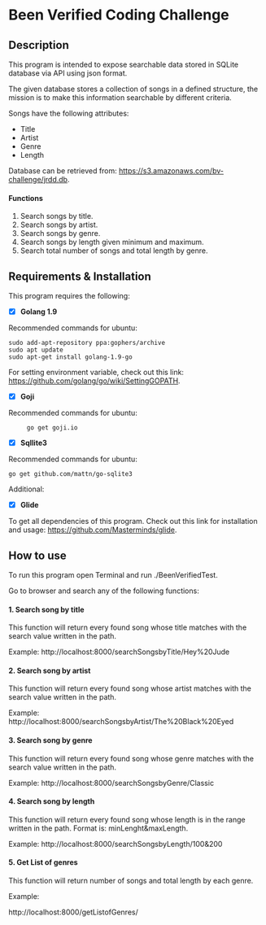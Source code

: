 # Been Verified Coding Challenge
## Description

This program is intended to expose searchable data stored in SQLite database via API using json format.

The given database stores a collection of songs in a defined structure, the mission is to make this information searchable by different criteria.

Songs have the following attributes:
* Title
* Artist
* Genre
* Length

Database can be retrieved from:
https://s3.amazonaws.com/bv-challenge/jrdd.db.

#### Functions
1. Search songs by title.
2. Search songs by artist.
3. Search songs by genre.
4. Search songs by length given minimum and maximum.
5. Search total number of songs and total length by genre.

## Requirements & Installation
This program requires the following:

- [x] **Golang 1.9**

Recommended commands for ubuntu:
```
sudo add-apt-repository ppa:gophers/archive
sudo apt update
sudo apt-get install golang-1.9-go
```
For setting environment variable, check out this link: https://github.com/golang/go/wiki/SettingGOPATH.

- [x] **Goji**

Recommended commands for ubuntu:
```
     go get goji.io
```
- [x] **Sqllite3**

Recommended commands for ubuntu:
```
go get github.com/mattn/go-sqlite3
```
Additional:
- [x] **Glide**

To get all dependencies of this program.
Check out this link for installation and usage: https://github.com/Masterminds/glide.


## How to use

To  run this program open Terminal and run ./BeenVerifiedTest.

Go to browser and search any of the following functions:

#### 1. Search song by title
This function will return every found song whose title matches with the search value written in the path.

Example:
http://localhost:8000/searchSongsbyTitle/Hey%20Jude

#### 2. Search song by artist
This function will return every found song whose artist matches with the search value written in the path.

Example:
http://localhost:8000/searchSongsbyArtist/The%20Black%20Eyed

#### 3. Search song by genre
This function will return every found song whose genre matches with the search value written in the path.

Example:
http://localhost:8000/searchSongsbyGenre/Classic

#### 4. Search song by length
This function will return every found song whose length is in the range written in the path. Format is: minLenght&maxLength.

Example:
http://localhost:8000/searchSongsbyLength/100&200

#### 5. Get List of genres
This function will return number of songs and total length by each genre.

Example:

http://localhost:8000/getListofGenres/
